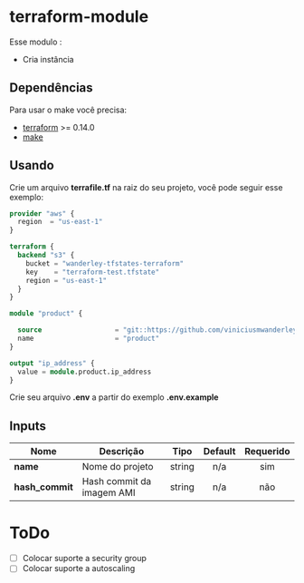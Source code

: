 # terraform-module

Esse modulo :
* Cria instância

## Dependências

Para usar o make você precisa:

 - [terraform](https://www.terraform.io/) >= 0.14.0
 - [make](https://www.gnu.org/software/make/)

## Usando

Crie um arquivo **terrafile.tf** na raiz do seu projeto, você pode seguir esse exemplo:

```terraform
provider "aws" {
  region  = "us-east-1"
}

terraform {
  backend "s3" {
    bucket = "wanderley-tfstates-terraform"
    key    = "terraform-test.tfstate"
    region = "us-east-1"
  }
}

module "product" {

  source                  = "git::https://github.com/viniciusmwanderley/terraform-module.git"
  name                    = "product"
}

output "ip_address" {
  value = module.product.ip_address
}
```

Crie seu arquivo **.env** a partir do exemplo **.env.example**


## Inputs

| **Nome** | **Descrição** | **Tipo** | **Default** | **Requerido** |
|------|-------------|:----:|:-----:|:-----:|
| **name** |  Nome do projeto | string | n/a | sim |
| **hash\_commit** | Hash commit da imagem AMI | string | n/a | não |

# ToDo

- [ ] Colocar suporte a security group
- [ ] Colocar suporte a autoscaling
